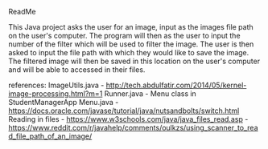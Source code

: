 ReadMe

This Java project asks the user for an image, input as the images file path on the user's computer.
The program will then as the user to input the number of the filter which will be used to filter the image.
The user is then asked to input the file path with which they would like to save the image.
The filtered image will then be saved in this location on the user's computer and will be able to accessed in their files.

references:
ImageUtils.java - http://tech.abdulfatir.com/2014/05/kernel-image-processing.html?m=1
Runner.java - Menu class in StudentManagerApp
Menu.java - https://docs.oracle.com/javase/tutorial/java/nutsandbolts/switch.html
Reading in files - https://www.w3schools.com/java/java_files_read.asp
				 - https://www.reddit.com/r/javahelp/comments/oulkzs/using_scanner_to_read_file_path_of_an_image/
